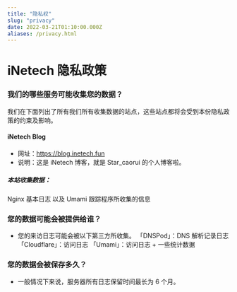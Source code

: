 ```yaml
---
title: "隐私权"
slug: "privacy"
date: 2022-03-21T01:10:00.000Z
aliases: /privacy.html
---
```


# iNetech 隐私政策

### 我们的哪些服务可能收集您的数据？
  我们在下面列出了所有我们所有收集数据的站点，这些站点都将会受到本份隐私政策的约束及影响。
#### iNetech Blog
  - 网址：https://blog.inetech.fun
  - 说明：这是 iNetech 博客，就是 Star_caorui 的个人博客啦。
##### 本站收集数据：
  Nginx 基本日志
  以及 Umami 跟踪程序所收集的信息

### 您的数据可能会被提供给谁？
  - 您的来访日志可能会被以下第三方所收集。
    「DNSPod」：DNS 解析记录日志
    「Cloudflare」：访问日志
    「Umami」：访问日志 + 一些统计数据

### 您的数据会被保存多久？
  - 一般情况下来说，服务器所有日志保留时间最长为 6 个月。
